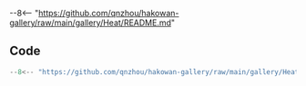 --8<-- "https://github.com/qnzhou/hakowan-gallery/raw/main/gallery/Heat/README.md"

## Code

```py
--8<-- "https://github.com/qnzhou/hakowan-gallery/raw/main/gallery/Heat/heat.py"
```
